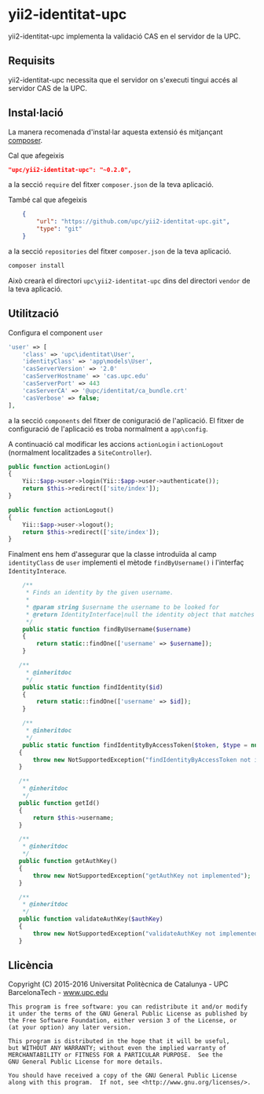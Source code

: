 yii2-identitat-upc
==================

yii2-identitat-upc implementa la validació CAS en el servidor de la UPC.

Requisits
---------

yii2-identitat-upc necessita que el servidor on s'executi tingui accés al servidor CAS de la UPC.

Instal·lació
------------

La manera recomenada d'instal·lar aquesta extensió és mitjançant [composer](http://getcomposer.org/download/).

Cal que afegeixis

```json
"upc/yii2-identitat-upc": "~0.2.0",
```

a la secció `require` del fitxer `composer.json` de la teva aplicació.

També cal que afegeixis

```json
    {
        "url": "https://github.com/upc/yii2-identitat-upc.git",
        "type": "git"
    }
```

a la secció `repositories` del fitxer `composer.json` de la teva aplicació.

```bash
composer install
```

Això crearà el directori `upc\yii2-identitat-upc` dins del directori `vendor` de la teva aplicació.

Utilització
-----------

Configura el component `user`

```php
'user' => [
    'class' => 'upc\identitat\User',
    'identityClass' => 'app\models\User',
    'casServerVersion' => '2.0'
    'casServerHostname' => 'cas.upc.edu'
    'casServerPort' => 443
    'casServerCA' => '@upc/identitat/ca_bundle.crt'
    'casVerbose' => false;
],
```

a la secció `components` del fitxer de coniguració de l'aplicació. El fitxer de configuració de l'aplicació es troba normalment a `app\config`.

A continuació cal modificar les accions `actionLogin` i `actionLogout` (normalment localitzades a `SiteController`).

```php
public function actionLogin()
{
    Yii::$app->user->login(Yii::$app->user->authenticate());
    return $this->redirect(['site/index']);
}

public function actionLogout()
{
    Yii::$app->user->logout();
    return $this->redirect(['site/index']);
}
```
Finalment ens hem d'assegurar que la classe  introduïda al camp  `identityClass` de `user` implementi el mètode `findByUsername()` i  l'interfaç `IdentityInterace`.

```php
    /**
     * Finds an identity by the given username.
     *
     * @param string $username the username to be looked for
     * @return IdentityInterface|null the identity object that matches the given username.
     */
    public static function findByUsername($username)
    {
        return static::findOne(['username' => $username]);
    }

   /**
     * @inheritdoc
     */
    public static function findIdentity($id)
    {
        return static::findOne(['username' => $id]);
    }

    /**
     * @inheritdoc
     */
    public static function findIdentityByAccessToken($token, $type = null)
   {
       throw new NotSupportedException("findIdentityByAccessToken not implemented");
   }

   /**
    * @inheritdoc
    */
   public function getId()
   {
       return $this->username;
   }

   /**
    * @inheritdoc
    */
   public function getAuthKey()
   {
       throw new NotSupportedException("getAuthKey not implemented");
   }

   /**
    * @inheritdoc
    */
   public function validateAuthKey($authKey)
   {
       throw new NotSupportedException("validateAuthKey not implemented");
   }
```


Llicència
---------

Copyright (C) 2015-2016 Universitat Politècnica de Catalunya - UPC BarcelonaTech - www.upc.edu

```
This program is free software: you can redistribute it and/or modify
it under the terms of the GNU General Public License as published by
the Free Software Foundation, either version 3 of the License, or
(at your option) any later version.

This program is distributed in the hope that it will be useful,
but WITHOUT ANY WARRANTY; without even the implied warranty of
MERCHANTABILITY or FITNESS FOR A PARTICULAR PURPOSE.  See the
GNU General Public License for more details.

You should have received a copy of the GNU General Public License
along with this program.  If not, see <http://www.gnu.org/licenses/>.
```
